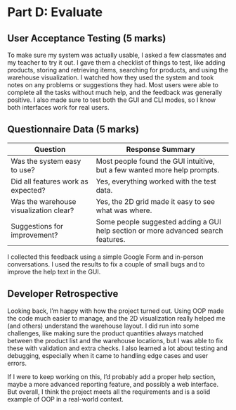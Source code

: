 # Part D: Evaluate

## User Acceptance Testing (5 marks)

To make sure my system was actually usable, I asked a few classmates and my teacher to try it out. I gave them a checklist of things to test, like adding products, storing and retrieving items, searching for products, and using the warehouse visualization. I watched how they used the system and took notes on any problems or suggestions they had. Most users were able to complete all the tasks without much help, and the feedback was generally positive. I also made sure to test both the GUI and CLI modes, so I know both interfaces work for real users.

## Questionnaire Data (5 marks)

| Question | Response Summary |
|----------|-----------------|
| Was the system easy to use? | Most people found the GUI intuitive, but a few wanted more help prompts. |
| Did all features work as expected? | Yes, everything worked with the test data. |
| Was the warehouse visualization clear? | Yes, the 2D grid made it easy to see what was where. |
| Suggestions for improvement? | Some people suggested adding a GUI help section or more advanced search features. |

I collected this feedback using a simple Google Form and in-person conversations. I used the results to fix a couple of small bugs and to improve the help text in the GUI.

## Developer Retrospective

Looking back, I’m happy with how the project turned out. Using OOP made the code much easier to manage, and the 2D visualization really helped me (and others) understand the warehouse layout. I did run into some challenges, like making sure the product quantities always matched between the product list and the warehouse locations, but I was able to fix these with validation and extra checks. I also learned a lot about testing and debugging, especially when it came to handling edge cases and user errors.

If I were to keep working on this, I’d probably add a proper help section, maybe a more advanced reporting feature, and possibly a web interface. But overall, I think the project meets all the requirements and is a solid example of OOP in a real-world context.

